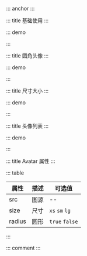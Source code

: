 ::: anchor
:::

::: title 基础使用
:::

::: demo

<template>
  <lay-avatar :src="src"></lay-avatar>
</template>

<script>
import { ref } from 'vue'

export default {
  setup() {

    const src = ref("https://portrait.gitee.com/uploads/avatars/user/2813/8441097_shaynas_1610801433.png")

    return {
        src
    }
  }
}
</script>

:::

::: title 圆角头像
:::

::: demo

<template>
  <lay-avatar :src="src" radius></lay-avatar>
</template>

<script>
import { ref } from 'vue'
export default {
    setup() {

        const src = "https://portrait.gitee.com/uploads/avatars/user/2813/8441097_shaynas_1610801433.png"
        
        return {
            src
        }
  }
}
</script>

:::

::: title 尺寸大小
:::

::: demo

<template>
  <lay-avatar :src="src" size="xs"></lay-avatar> 
  &nbsp;&nbsp; 
  <lay-avatar :src="src" size="sm"></lay-avatar>
  &nbsp;&nbsp;
  <lay-avatar :src="src"></lay-avatar>
  &nbsp;&nbsp;
  <lay-avatar :src="src" size="lg"></lay-avatar>
</template>

<script>
import { ref } from 'vue'

export default {
    setup() {

        const src = "https://portrait.gitee.com/uploads/avatars/user/2813/8441097_shaynas_1610801433.png"

        return {
          src
        }
  }
}
</script>

:::

::: title 头像列表
:::

::: demo

<template>
  <lay-avatar-list>
    <lay-avatar :src="src" radius></lay-avatar>
    <lay-avatar :src="src" radius></lay-avatar>
    <lay-avatar :src="src" radius></lay-avatar>
    <lay-avatar :src="src" radius></lay-avatar>
    <lay-avatar :src="src" radius></lay-avatar>
  </lay-avatar-list>
</template>

<script>
import { ref } from 'vue'

export default {
    setup() {

        const src = "https://portrait.gitee.com/uploads/avatars/user/2813/8441097_shaynas_1610801433.png"

        return {
          src
        }
  }
}
</script>

:::

::: title Avatar 属性
:::

::: table

| 属性   | 描述 | 可选值         |
| ------ | ---- | -------------- |
| src    | 图源 | --             |
| size   | 尺寸 | `xs` `sm` `lg` |
| radius | 圆形 | `true` `false` |

:::

::: comment
:::
